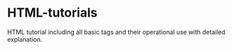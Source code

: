# HTML-tutorials
HTML tutorial including all basic tags and their operational use with detailed explanation.
